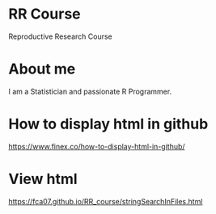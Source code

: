 # RR Course

Reproductive Research Course


# About me

I am a Statistician and passionate R Programmer. 


# How to display html in github

https://www.finex.co/how-to-display-html-in-github/


# View html
https://fca07.github.io/RR_course/stringSearchInFiles.html
